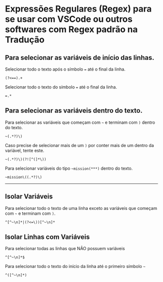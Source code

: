 # Expressões Regulares (Regex) para se usar com VSCode ou outros softwares com Regex padrão na Tradução

## Para selecionar as variáveis de início das linhas.
Selecionar todo o texto após o símbolo `=` até o final da linha.
```
(?<==).+
```
Selecionar todo o texto do símbolo `=` até o final da linha.
```
=.*
```

## Para selecionar as variáveis dentro do texto.
Para selecionar as variáveis que começam com `~` e terminam com `)` dentro do texto.
```
~(.*?)\)
```
Caso precise de selecionar mais de um `)` por conter mais de um dentro da variável, tente este.
```
~(.*?)\)(?![^(]*\))
```
Para selecionar variáveis do tipo `~mission(***)` dentro do texto.
```
~mission\((.*?)\)
```
___

## Isolar Variáveis
Para selecionar todo o texto de uma linha exceto as variáveis que começam com `~` e terminam com `)`.
```
^[^~\n]*|(?<=\))[^~\n]*
```

## Isolar Linhas com Variáveis
Para selecionar todas as linhas que NÂO possuem variáveis
```
^[^~\n]*$
```
Para selecionar todo o texto do início da linha até o primeiro símbolo `~`
```
^([^~\n]*)
```